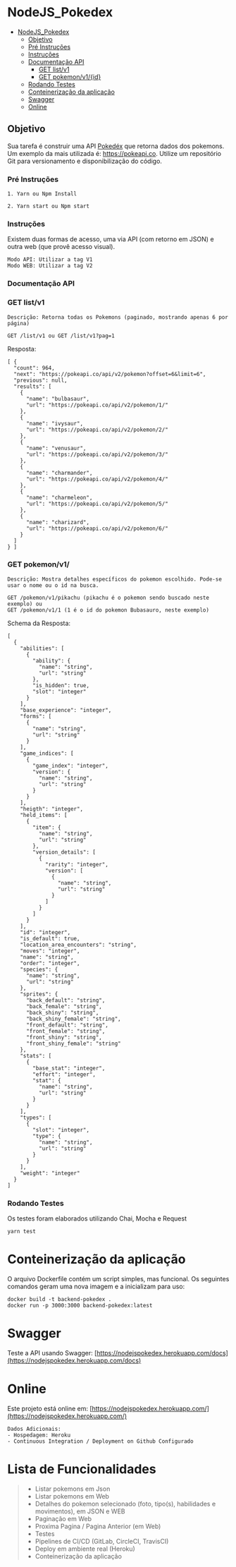 # NodeJS_Pokedex

- [NodeJS_Pokedex](#NodeJS_Pokedex)
    - [Objetivo](#objetivo)
    - [Pré Instruções](#Pré-Instruções)
    - [Instruções](#Instruções)
    - [Documentação API](#Documentação-API)
        - [GET list/v1](#GET-list/v1)
        - [GET pokemon/v1/{id}](#GET-pokemon/v1/)
    - [Rodando Testes](#Rodando-Testes)
    - [Conteinerização da aplicação](#Conteinerização-da-aplicação)
    - [Swagger](#swagger)
    - [Online](#online)

## Objetivo
Sua tarefa é construir uma API [Pokedéx](https://nodejspokedex.herokuapp.com/) que retorna dados dos pokemons. Um exemplo da mais utilizada é: https://pokeapi.co. Utilize um repositório Git para versionamento e disponibilização do código.

### Pré Instruções
```
1. Yarn ou Npm Install

2. Yarn start ou Npm start
```

### Instruções
Existem duas formas de acesso, uma via API (com retorno em JSON) e outra web (que provê acesso visual).
```
Modo API: Utilizar a tag V1
Modo WEB: Utilizar a tag V2
```

### Documentação API
### GET list/v1
```
Descrição: Retorna todas os Pokemons (paginado, mostrando apenas 6 por página)

GET /list/v1 ou GET /list/v1?pag=1
```
Resposta:
```
[ {
  "count": 964,
  "next": "https://pokeapi.co/api/v2/pokemon?offset=6&limit=6",
  "previous": null,
  "results": [
    {
      "name": "bulbasaur",
      "url": "https://pokeapi.co/api/v2/pokemon/1/"
    },
    {
      "name": "ivysaur",
      "url": "https://pokeapi.co/api/v2/pokemon/2/"
    },
    {
      "name": "venusaur",
      "url": "https://pokeapi.co/api/v2/pokemon/3/"
    },
    {
      "name": "charmander",
      "url": "https://pokeapi.co/api/v2/pokemon/4/"
    },
    {
      "name": "charmeleon",
      "url": "https://pokeapi.co/api/v2/pokemon/5/"
    },
    {
      "name": "charizard",
      "url": "https://pokeapi.co/api/v2/pokemon/6/"
    }
  ]
} ] 
```

### GET pokemon/v1/
```
Descrição: Mostra detalhes específicos do pokemon escolhido. Pode-se usar o nome ou o id na busca.

GET /pokemon/v1/pikachu (pikachu é o pokemon sendo buscado neste exemplo) ou 
GET /pokemon/v1/1 (1 é o id do pokemon Bubasauro, neste exemplo)
```
Schema da Resposta:
```
[
  {
    "abilities": [
      {
        "ability": {
          "name": "string",
          "url": "string"
        },
        "is_hidden": true,
        "slot": "integer"
      }
    ],
    "base_experience": "integer",
    "forms": [
      {
        "name": "string",
        "url": "string"
      }
    ],
    "game_indices": [
      {
        "game_index": "integer",
        "version": {
          "name": "string",
          "url": "string"
        }
      }
    ],
    "heigth": "integer",
    "held_items": [
      {
        "item": {
          "name": "string",
          "url": "string"
        },
        "version_details": [
          {
            "rarity": "integer",
            "version": [
              {
                "name": "string",
                "url": "string"
              }
            ]
          }
        ]
      }
    ],
    "id": "integer",
    "is_default": true,
    "location_area_encounters": "string",
    "moves": "integer",
    "name": "string",
    "order": "integer",
    "species": {
      "name": "string",
      "url": "string"
    },
    "sprites": {
      "back_default": "string",
      "back_female": "string",
      "back_shiny": "string",
      "back_shiny_female": "string",
      "front_default": "string",
      "front_female": "string",
      "front_shiny": "string",
      "front_shiny_female": "string"
    },
    "stats": [
      {
        "base_stat": "integer",
        "effort": "integer",
        "stat": {
          "name": "string",
          "url": "string"
        }
      }
    ],
    "types": [
      {
        "slot": "integer",
        "type": {
          "name": "string",
          "url": "string"
        }
      }
    ],
    "weight": "integer"
  }
]
```

### Rodando Testes
Os testes foram elaborados utilizando Chai, Mocha e Request
```
yarn test
```

# Conteinerização da aplicação
O arquivo Dockerfile contém um script simples, mas funcional. Os seguintes comandos geram uma nova imagem e a inicializam para uso:
```
docker build -t backend-pokedex .
docker run -p 3000:3000 backend-pokedex:latest
```

# Swagger
Teste a API usando Swagger:
[https://nodejspokedex.herokuapp.com/docs](https://nodejspokedex.herokuapp.com/docs)

# Online
Este projeto está online em: 
[https://nodejspokedex.herokuapp.com/](https://nodejspokedex.herokuapp.com/)
```
Dados Adicionais:
- Hospedagem: Heroku
- Continuous Integration / Deployment on Github Configurado
```

# Lista de Funcionalidades
> - Listar pokemons em Json
> - Listar pokemons em Web
> - Detalhes do pokemon selecionado (foto, tipo(s), habilidades e movimentos), em JSON e WEB
> - Paginação em Web
> - Proxima Pagina / Pagina Anterior (em Web)
> - Testes
> - Pipelines de CI/CD (GitLab, CircleCI, TravisCI)
> - Deploy em ambiente real (Heroku)
> - Conteinerização da aplicação
